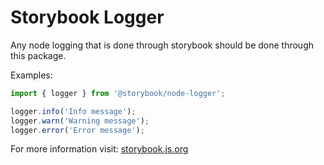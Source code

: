 # Storybook Logger

Any node logging that is done through storybook should be done through this package.

Examples:

```js
import { logger } from '@storybook/node-logger';

logger.info('Info message');
logger.warn('Warning message');
logger.error('Error message');
```

For more information visit: [storybook.js.org](https://storybook.js.org)
